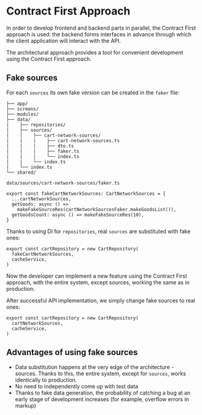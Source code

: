 # Contract First Approach

In order to develop frontend and backend parts in parallel, the Contract First approach is used: the backend forms interfaces in advance through which the client application will interact with the API.

The architectural approach provides a tool for convenient development using the Contract First approach.

## Fake sources

For each `sources` its own fake version can be created in the `faker` file:

```
├── app/
├── screens/
├── modules/
├── data/
|    ├── repositories/
|    ├── sources/
|    |    ├── cart-network-sources/
|    |    |    ├── cart-network-sources.ts
|    |    |    ├── dto.ts
|    |    |    ├── faker.ts
|    |    |    └── index.ts
|    |    └── index.ts
|    └── index.ts
└── shared/
```

`data/sources/cart-network-sources/faker.ts`

```tsx
export const fakeCartNetworkSources: CartNetworkSources = {
  ...cartNetworkSources,
  getGoods: async () =>
    makeFakeSourceRes(cartNetworkSourcesFaker.makeGoodsList()),
  getGoodsCount: async () => makeFakeSourceRes(10),
}
```

Thanks to using DI for `repositories`, real `sources` are substituted with fake ones:

```tsx
export const cartRepository = new CartRepository(
  fakeCartNetworkSources,
  cacheService,
)
```

Now the developer can implement a new feature using the Contract First approach, with the entire system, except sources, working the same as in production.

After successful API implementation, we simply change fake sources to real ones:

```tsx
export const cartRepository = new CartRepository(
  cartNetworkSources,
  cacheService,
)
```

## Advantages of using fake sources

- Data substitution happens at the very edge of the architecture - sources. Thanks to this, the entire system, except for `sources`, works identically to production.
- No need to independently come up with test data
- Thanks to fake data generation, the probability of catching a bug at an early stage of development increases (for example, overflow errors in markup)
